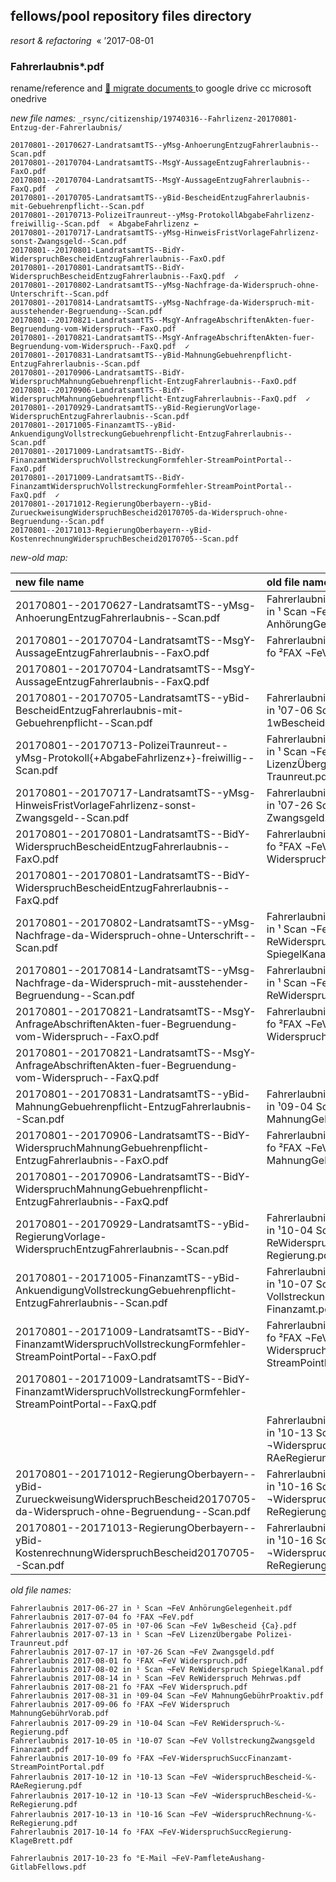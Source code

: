 ## fellows/pool repository files directory

_resort & refactoring_ &nbsp;« ’2017-08-01


### Fahrerlaubnis*.pdf

rename/reference and [ :arrow_up_small: migrate documents ](https://drive.google.com/open?id=1z2JC38JPV2iDI-09_z4Khj7zULoe_jhF) to google drive cc microsoft onedrive

_new file names:_ `_rsync/citizenship/19740316--Fahrlizenz-20170801-Entzug-der-Fahrerlaubnis/`

```
20170801--20170627-LandratsamtTS--yMsg-AnhoerungEntzugFahrerlaubnis--Scan.pdf
20170801--20170704-LandratsamtTS--MsgY-AussageEntzugFahrerlaubnis--FaxO.pdf
20170801--20170704-LandratsamtTS--MsgY-AussageEntzugFahrerlaubnis--FaxQ.pdf  ✓
20170801--20170705-LandratsamtTS--yBid-BescheidEntzugFahrerlaubnis-mit-Gebuehrenpflicht--Scan.pdf
20170801--20170713-PolizeiTraunreut--yMsg-ProtokollAbgabeFahrlizenz-freiwillig--Scan.pdf  « AbgabeFahrlizenz ←
20170801--20170717-LandratsamtTS--yMsg-HinweisFristVorlageFahrlizenz-sonst-Zwangsgeld--Scan.pdf
20170801--20170801-LandratsamtTS--BidY-WiderspruchBescheidEntzugFahrerlaubnis--FaxO.pdf
20170801--20170801-LandratsamtTS--BidY-WiderspruchBescheidEntzugFahrerlaubnis--FaxQ.pdf  ✓
20170801--20170802-LandratsamtTS--yMsg-Nachfrage-da-Widerspruch-ohne-Unterschrift--Scan.pdf
20170801--20170814-LandratsamtTS--yMsg-Nachfrage-da-Widerspruch-mit-ausstehender-Begruendung--Scan.pdf
20170801--20170821-LandratsamtTS--MsgY-AnfrageAbschriftenAkten-fuer-Begruendung-vom-Widerspruch--FaxO.pdf
20170801--20170821-LandratsamtTS--MsgY-AnfrageAbschriftenAkten-fuer-Begruendung-vom-Widerspruch--FaxQ.pdf  ✓
20170801--20170831-LandratsamtTS--yBid-MahnungGebuehrenpflicht-EntzugFahrerlaubnis--Scan.pdf
20170801--20170906-LandratsamtTS--BidY-WiderspruchMahnungGebuehrenpflicht-EntzugFahrerlaubnis--FaxO.pdf
20170801--20170906-LandratsamtTS--BidY-WiderspruchMahnungGebuehrenpflicht-EntzugFahrerlaubnis--FaxQ.pdf  ✓
20170801--20170929-LandratsamtTS--yBid-RegierungVorlage-WiderspruchEntzugFahrerlaubnis--Scan.pdf
20170801--20171005-FinanzamtTS--yBid-AnkuendigungVollstreckungGebuehrenpflicht-EntzugFahrerlaubnis--Scan.pdf
20170801--20171009-LandratsamtTS--BidY-FinanzamtWiderspruchVollstreckungFormfehler-StreamPointPortal--FaxO.pdf
20170801--20171009-LandratsamtTS--BidY-FinanzamtWiderspruchVollstreckungFormfehler-StreamPointPortal--FaxQ.pdf  ✓
20170801--20171012-RegierungOberbayern--yBid-ZurueckweisungWiderspruchBescheid20170705-da-Widerspruch-ohne-Begruendung--Scan.pdf
20170801--20171013-RegierungOberbayern--yBid-KostenrechnungWiderspruchBescheid20170705--Scan.pdf
```

_new-old map:_

| **new** file name | **old** file name
| :--- | :---
| 20170801--20170627-LandratsamtTS--yMsg-AnhoerungEntzugFahrerlaubnis--Scan.pdf | Fahrerlaubnis 2017-06-27 in ¹ Scan ¬FeV AnhörungGelegenheit.pdf
| 20170801--20170704-LandratsamtTS--MsgY-AussageEntzugFahrerlaubnis--FaxO.pdf | Fahrerlaubnis 2017-07-04 fo ²FAX ¬FeV.pdf
| 20170801--20170704-LandratsamtTS--MsgY-AussageEntzugFahrerlaubnis--FaxQ.pdf | 
| 20170801--20170705-LandratsamtTS--yBid-BescheidEntzugFahrerlaubnis-mit-Gebuehrenpflicht--Scan.pdf | Fahrerlaubnis 2017-07-05 in ¹07-06 Scan ¬FeV 1wBescheid {Ca}.pdf
| 20170801--20170713-PolizeiTraunreut--yMsg-Protokoll{+AbgabeFahrlizenz+}-freiwillig--Scan.pdf | Fahrerlaubnis 2017-07-13 in ¹ Scan ¬FeV LizenzÜbergabe Polizei-Traunreut.pdf
| 20170801--20170717-LandratsamtTS--yMsg-HinweisFristVorlageFahrlizenz-sonst-Zwangsgeld--Scan.pdf | Fahrerlaubnis 2017-07-17 in ¹07-26 Scan ¬FeV Zwangsgeld.pdf
| 20170801--20170801-LandratsamtTS--BidY-WiderspruchBescheidEntzugFahrerlaubnis--FaxO.pdf | Fahrerlaubnis 2017-08-01 fo ²FAX ¬FeV Widerspruch.pdf
| 20170801--20170801-LandratsamtTS--BidY-WiderspruchBescheidEntzugFahrerlaubnis--FaxQ.pdf | 
| 20170801--20170802-LandratsamtTS--yMsg-Nachfrage-da-Widerspruch-ohne-Unterschrift--Scan.pdf | Fahrerlaubnis 2017-08-02 in ¹ Scan ¬FeV ReWiderspruch SpiegelKanal.pdf
| 20170801--20170814-LandratsamtTS--yMsg-Nachfrage-da-Widerspruch-mit-ausstehender-Begruendung--Scan.pdf | Fahrerlaubnis 2017-08-14 in ¹ Scan ¬FeV ReWiderspruch Mehrwas.pdf
| 20170801--20170821-LandratsamtTS--MsgY-AnfrageAbschriftenAkten-fuer-Begruendung-vom-Widerspruch--FaxO.pdf | Fahrerlaubnis 2017-08-21 fo ²FAX ¬FeV Widerspruch.pdf
| 20170801--20170821-LandratsamtTS--MsgY-AnfrageAbschriftenAkten-fuer-Begruendung-vom-Widerspruch--FaxQ.pdf | 
| 20170801--20170831-LandratsamtTS--yBid-MahnungGebuehrenpflicht-EntzugFahrerlaubnis--Scan.pdf | Fahrerlaubnis 2017-08-31 in ¹09-04 Scan ¬FeV MahnungGebührProaktiv.pdf
| 20170801--20170906-LandratsamtTS--BidY-WiderspruchMahnungGebuehrenpflicht-EntzugFahrerlaubnis--FaxO.pdf | Fahrerlaubnis 2017-09-06 fo ²FAX ¬FeV Widerspruch MahnungGebührVorab.pdf
| 20170801--20170906-LandratsamtTS--BidY-WiderspruchMahnungGebuehrenpflicht-EntzugFahrerlaubnis--FaxQ.pdf | 
| 20170801--20170929-LandratsamtTS--yBid-RegierungVorlage-WiderspruchEntzugFahrerlaubnis--Scan.pdf | Fahrerlaubnis 2017-09-29 in ¹10-04 Scan ¬FeV ReWiderspruch-℆-Regierung.pdf
| 20170801--20171005-FinanzamtTS--yBid-AnkuendigungVollstreckungGebuehrenpflicht-EntzugFahrerlaubnis--Scan.pdf | Fahrerlaubnis 2017-10-05 in ¹10-07 Scan ¬FeV VollstreckungZwangsgeld Finanzamt.pdf
| 20170801--20171009-LandratsamtTS--BidY-FinanzamtWiderspruchVollstreckungFormfehler-StreamPointPortal--FaxO.pdf | Fahrerlaubnis 2017-10-09 fo ²FAX ¬FeV-WiderspruchSuccFinanzamt-StreamPointPortal.pdf
| 20170801--20171009-LandratsamtTS--BidY-FinanzamtWiderspruchVollstreckungFormfehler-StreamPointPortal--FaxQ.pdf | 
| | Fahrerlaubnis 2017-10-12 in ¹10-13 Scan ¬FeV ¬WiderspruchBescheid-℆-RAeRegierung.pdf
| 20170801--20171012-RegierungOberbayern--yBid-ZurueckweisungWiderspruchBescheid20170705-da-Widerspruch-ohne-Begruendung--Scan.pdf | Fahrerlaubnis 2017-10-13 in ¹10-16 Scan ¬FeV ¬WiderspruchRechnung-℆-ReRegierung.pdf
| 20170801--20171013-RegierungOberbayern--yBid-KostenrechnungWiderspruchBescheid20170705--Scan.pdf | Fahrerlaubnis 2017-10-13 in ¹10-16 Scan ¬FeV ¬WiderspruchRechnung-℆-ReRegierung.pdf

_old file names:_

```
Fahrerlaubnis 2017-06-27 in ¹ Scan ¬FeV AnhörungGelegenheit.pdf
Fahrerlaubnis 2017-07-04 fo ²FAX ¬FeV.pdf
Fahrerlaubnis 2017-07-05 in ¹07-06 Scan ¬FeV 1wBescheid {Ca}.pdf
Fahrerlaubnis 2017-07-13 in ¹ Scan ¬FeV LizenzÜbergabe Polizei-Traunreut.pdf
Fahrerlaubnis 2017-07-17 in ¹07-26 Scan ¬FeV Zwangsgeld.pdf
Fahrerlaubnis 2017-08-01 fo ²FAX ¬FeV Widerspruch.pdf
Fahrerlaubnis 2017-08-02 in ¹ Scan ¬FeV ReWiderspruch SpiegelKanal.pdf
Fahrerlaubnis 2017-08-14 in ¹ Scan ¬FeV ReWiderspruch Mehrwas.pdf
Fahrerlaubnis 2017-08-21 fo ²FAX ¬FeV Widerspruch.pdf
Fahrerlaubnis 2017-08-31 in ¹09-04 Scan ¬FeV MahnungGebührProaktiv.pdf
Fahrerlaubnis 2017-09-06 fo ²FAX ¬FeV Widerspruch MahnungGebührVorab.pdf
Fahrerlaubnis 2017-09-29 in ¹10-04 Scan ¬FeV ReWiderspruch-℆-Regierung.pdf
Fahrerlaubnis 2017-10-05 in ¹10-07 Scan ¬FeV VollstreckungZwangsgeld Finanzamt.pdf
Fahrerlaubnis 2017-10-09 fo ²FAX ¬FeV-WiderspruchSuccFinanzamt-StreamPointPortal.pdf
Fahrerlaubnis 2017-10-12 in ¹10-13 Scan ¬FeV ¬WiderspruchBescheid-℆-RAeRegierung.pdf
Fahrerlaubnis 2017-10-12 in ¹10-13 Scan ¬FeV ¬WiderspruchBescheid-℆-ReRegierung.pdf
Fahrerlaubnis 2017-10-13 in ¹10-16 Scan ¬FeV ¬WiderspruchRechnung-℆-ReRegierung.pdf
Fahrerlaubnis 2017-10-14 fo ²FAX ¬FeV-WiderspruchSuccRegierung-KlageBrett.pdf

Fahrerlaubnis 2017-10-23 fo °E-Mail ¬FeV-PamfleteAushang-GitlabFellows.pdf
```